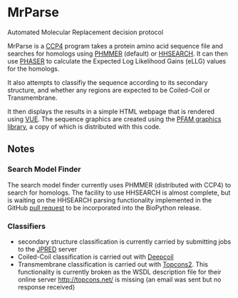 # MrParse
Automated Molecular Replacement decision protocol

MrParse is a [CCP4](http://www.ccp4.ac.uk) program takes a protein amino acid sequence file and searches for homologs using [PHMMER](http://hmmer.org/) (default) or [HHSEARCH](https://github.com/soedinglab/hh-suite). It can then use [PHASER](https://www.phaser.cimr.cam.ac.uk/index.php/Phaser_Crystallographic_Software) to calculate the Expected Log Likelihood Gains (eLLG) values for the homologs.

It also attempts to classifiy the sequence according to its secondary structure, and whether any regions are expected to be Coiled-Coil or Transmembrane.

It then displays the results in a simple HTML webpage that is rendered using [VUE](https://vuejs.org). The sequence graphics are created using the [PFAM graphics library](https://pfam.xfam.org/generate_graphic), a copy of which is distributed with this code.

## Notes
### Search Model Finder
The search model finder currently uses PHMMER (distributed with CCP4) to search for homologs. The facility to use HHSEARCH is almost complete, but is waiting on the HHSEARCH parsing functionality implemented in the GitHub [pull request](https://github.com/biopython/biopython/pull/1965) to be incorporated into the BioPython release.

### Classifiers
* secondary structure classification is currently carried by submitting jobs to the [JPRED](http://www.compbio.dundee.ac.uk/jpred/) server 
* Coiled-Coil classification is carried out with [Deepcoil](https://github.com/labstructbioinf/DeepCoil)
* Transmembrane classification is carried out with [Topcons2](https://github.com/ElofssonLab/TOPCONS2). This functionality is currently broken as the WSDL description file for their online server http://topcons.net/ is missing (an email was sent but no response received)

